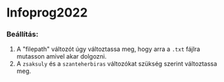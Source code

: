 # Infoprog2022

### Beállítás:
1. A "filepath" változót úgy változtassa meg, hogy arra a `.txt` fájlra mutasson amivel akar dolgozni.
2. A `zsaksuly` és a `szanteherbiras` változókat szükség szerint változtassa meg.